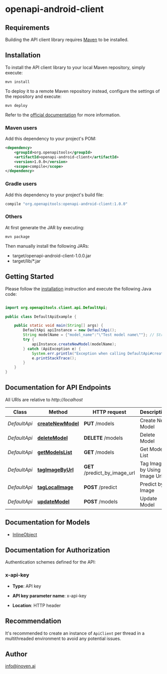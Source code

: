 # openapi-android-client

## Requirements

Building the API client library requires [Maven](https://maven.apache.org/) to be installed.

## Installation

To install the API client library to your local Maven repository, simply execute:

```shell
mvn install
```

To deploy it to a remote Maven repository instead, configure the settings of the repository and execute:

```shell
mvn deploy
```

Refer to the [official documentation](https://maven.apache.org/plugins/maven-deploy-plugin/usage.html) for more information.

### Maven users

Add this dependency to your project's POM:

```xml
<dependency>
    <groupId>org.openapitools</groupId>
    <artifactId>openapi-android-client</artifactId>
    <version>1.0.0</version>
    <scope>compile</scope>
</dependency>
```

### Gradle users

Add this dependency to your project's build file:

```groovy
compile "org.openapitools:openapi-android-client:1.0.0"
```

### Others

At first generate the JAR by executing:

    mvn package

Then manually install the following JARs:

- target/openapi-android-client-1.0.0.jar
- target/lib/*.jar

## Getting Started

Please follow the [installation](#installation) instruction and execute the following Java code:

```java

import org.openapitools.client.api.DefaultApi;

public class DefaultApiExample {

    public static void main(String[] args) {
        DefaultApi apiInstance = new DefaultApi();
        String modelName = {"model_name":"\"Test model name\""}; // String | Set a name for your model
        try {
            apiInstance.createNewModel(modelName);
        } catch (ApiException e) {
            System.err.println("Exception when calling DefaultApi#createNewModel");
            e.printStackTrace();
        }
    }
}

```

## Documentation for API Endpoints

All URIs are relative to *http://localhost*

Class | Method | HTTP request | Description
------------ | ------------- | ------------- | -------------
*DefaultApi* | [**createNewModel**](docs/DefaultApi.md#createNewModel) | **PUT** /models | Create New Model
*DefaultApi* | [**deleteModel**](docs/DefaultApi.md#deleteModel) | **DELETE** /models | Delete Model
*DefaultApi* | [**getModelsList**](docs/DefaultApi.md#getModelsList) | **GET** /models | Get Models List
*DefaultApi* | [**tagImageByUrl**](docs/DefaultApi.md#tagImageByUrl) | **GET** /predict_by_image_url | Tag Image by Using Image Url
*DefaultApi* | [**tagLocalImage**](docs/DefaultApi.md#tagLocalImage) | **POST** /predict | Predict by Image
*DefaultApi* | [**updateModel**](docs/DefaultApi.md#updateModel) | **POST** /models | Update Model


## Documentation for Models

 - [InlineObject](docs/InlineObject.md)


## Documentation for Authorization

Authentication schemes defined for the API:
### x-api-key

- **Type**: API key

- **API key parameter name**: x-api-key
- **Location**: HTTP header


## Recommendation

It's recommended to create an instance of `ApiClient` per thread in a multithreaded environment to avoid any potential issues.

## Author

info@inoven.ai


